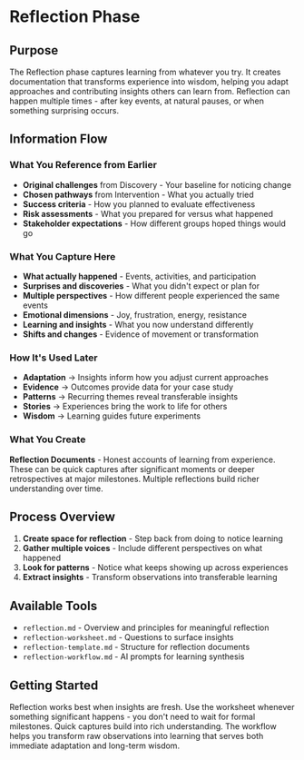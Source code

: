 # Reflection Phase

## Purpose
The Reflection phase captures learning from whatever you try. It creates documentation that transforms experience into wisdom, helping you adapt approaches and contributing insights others can learn from. Reflection can happen multiple times - after key events, at natural pauses, or when something surprising occurs.

## Information Flow

### What You Reference from Earlier
- **Original challenges** from Discovery - Your baseline for noticing change
- **Chosen pathways** from Intervention - What you actually tried
- **Success criteria** - How you planned to evaluate effectiveness
- **Risk assessments** - What you prepared for versus what happened
- **Stakeholder expectations** - How different groups hoped things would go

### What You Capture Here
- **What actually happened** - Events, activities, and participation
- **Surprises and discoveries** - What you didn't expect or plan for
- **Multiple perspectives** - How different people experienced the same events
- **Emotional dimensions** - Joy, frustration, energy, resistance
- **Learning and insights** - What you now understand differently
- **Shifts and changes** - Evidence of movement or transformation

### How It's Used Later
- **Adaptation** → Insights inform how you adjust current approaches
- **Evidence** → Outcomes provide data for your case study
- **Patterns** → Recurring themes reveal transferable insights
- **Stories** → Experiences bring the work to life for others
- **Wisdom** → Learning guides future experiments

### What You Create
**Reflection Documents** - Honest accounts of learning from experience. These can be quick captures after significant moments or deeper retrospectives at major milestones. Multiple reflections build richer understanding over time.

## Process Overview
1. **Create space for reflection** - Step back from doing to notice learning
2. **Gather multiple voices** - Include different perspectives on what happened
3. **Look for patterns** - Notice what keeps showing up across experiences
4. **Extract insights** - Transform observations into transferable learning

## Available Tools
- `reflection.md` - Overview and principles for meaningful reflection
- `reflection-worksheet.md` - Questions to surface insights
- `reflection-template.md` - Structure for reflection documents
- `reflection-workflow.md` - AI prompts for learning synthesis

## Getting Started
Reflection works best when insights are fresh. Use the worksheet whenever something significant happens - you don't need to wait for formal milestones. Quick captures build into rich understanding. The workflow helps you transform raw observations into learning that serves both immediate adaptation and long-term wisdom.